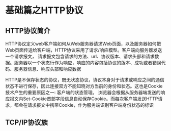 # 基础篇之HTTP协议
## HTTP协议简介
HTTP协议定义web客户端如何从Web服务器请求Web页面，以及服务器如何把Web页面传送给客户端，HTTP协议采用了请求/响应模型。客户端向服务器发送一个请求报文，
请求报文包含请求的方法、url、协议版本、请求头部和请求数据。服务器以一个状态行作为响应，响应的内容包括协议的版本、成功或者错误代码、服务器信息、响应头部和响应数据

HTTP是不保存状态的协议，既无状态协议，协议本身对于请求或响应之间的通信状态不进行保存，因此连接双方不能知晓对方当前的身份和状态。这也是Cookie技术产生的重要原因之一: 客户端的状态管理。
浏览器会根据从服务器端发送的响应报文内Set-Cookie首部字段信息自动保存Cookie。而每次客户端发送HTTP请求，都会在请求报文中携带Cookie，作为服务端识别客户端身份状态的标识

## TCP/IP协议族
